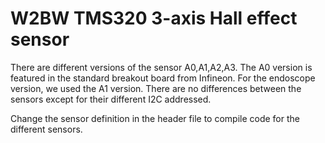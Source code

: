 # W2BW TMS320 3-axis Hall effect sensor
There are different versions of the sensor A0,A1,A2,A3. The A0 version is featured in the standard breakout board from Infineon. For the endoscope version, we used the A1 version.
There are no differences between the sensors except for their different I2C addressed.

Change the sensor definition in the header file to compile code for the different sensors.
